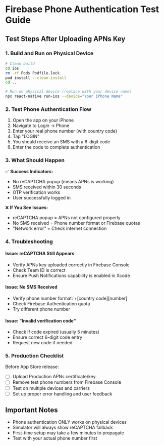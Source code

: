 # Firebase Phone Authentication Test Guide

## Test Steps After Uploading APNs Key

### 1. Build and Run on Physical Device
```bash
# Clean build
cd ios
rm -rf Pods Podfile.lock
pod install --clean-install
cd ..

# Run on physical device (replace with your device name)
npx react-native run-ios --device="Your iPhone Name"
```

### 2. Test Phone Authentication Flow
1. Open the app on your iPhone
2. Navigate to Login → Phone
3. Enter your real phone number (with country code)
4. Tap "LOGIN"
5. You should receive an SMS with a 6-digit code
6. Enter the code to complete authentication

### 3. What Should Happen
✅ **Success Indicators:**
- No reCAPTCHA popup (means APNs is working)
- SMS received within 30 seconds
- OTP verification works
- User successfully logged in

❌ **If You See Issues:**
- reCAPTCHA popup = APNs not configured properly
- No SMS received = Phone number format or Firebase quotas
- "Network error" = Check internet connection

### 4. Troubleshooting

#### Issue: reCAPTCHA Still Appears
- Verify APNs key uploaded correctly in Firebase Console
- Check Team ID is correct
- Ensure Push Notifications capability is enabled in Xcode

#### Issue: No SMS Received
- Verify phone number format: +[country code][number]
- Check Firebase Authentication quota
- Try different phone number

#### Issue: "Invalid verification code"
- Check if code expired (usually 5 minutes)
- Ensure correct 6-digit code entry
- Request new code if needed

### 5. Production Checklist
Before App Store release:
- [ ] Upload Production APNs certificate/key
- [ ] Remove test phone numbers from Firebase Console
- [ ] Test on multiple devices and carriers
- [ ] Set up proper error handling and user feedback

## Important Notes
- Phone authentication ONLY works on physical devices
- Simulator will always show reCAPTCHA fallback
- First-time setup may take a few minutes to propagate
- Test with your actual phone number first
